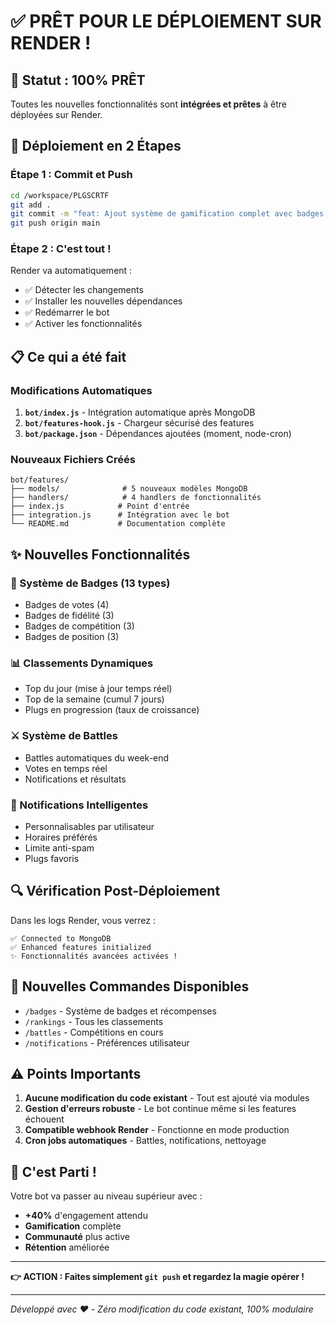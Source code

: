 # ✅ PRÊT POUR LE DÉPLOIEMENT SUR RENDER !

## 🎯 Statut : 100% PRÊT

Toutes les nouvelles fonctionnalités sont **intégrées et prêtes** à être déployées sur Render.

## 🚀 Déploiement en 2 Étapes

### Étape 1 : Commit et Push
```bash
cd /workspace/PLGSCRTF
git add .
git commit -m "feat: Ajout système de gamification complet avec badges, classements, battles et notifications"
git push origin main
```

### Étape 2 : C'est tout ! 
Render va automatiquement :
- ✅ Détecter les changements
- ✅ Installer les nouvelles dépendances
- ✅ Redémarrer le bot
- ✅ Activer les fonctionnalités

## 📋 Ce qui a été fait

### Modifications Automatiques
1. **`bot/index.js`** - Intégration automatique après MongoDB
2. **`bot/features-hook.js`** - Chargeur sécurisé des features
3. **`bot/package.json`** - Dépendances ajoutées (moment, node-cron)

### Nouveaux Fichiers Créés
```
bot/features/
├── models/              # 5 nouveaux modèles MongoDB
├── handlers/            # 4 handlers de fonctionnalités
├── index.js            # Point d'entrée
├── integration.js      # Intégration avec le bot
└── README.md           # Documentation complète
```

## ✨ Nouvelles Fonctionnalités

### 🏅 Système de Badges (13 types)
- Badges de votes (4)
- Badges de fidélité (3)
- Badges de compétition (3)
- Badges de position (3)

### 📊 Classements Dynamiques
- Top du jour (mise à jour temps réel)
- Top de la semaine (cumul 7 jours)
- Plugs en progression (taux de croissance)

### ⚔️ Système de Battles
- Battles automatiques du week-end
- Votes en temps réel
- Notifications et résultats

### 🔔 Notifications Intelligentes
- Personnalisables par utilisateur
- Horaires préférés
- Limite anti-spam
- Plugs favoris

## 🔍 Vérification Post-Déploiement

Dans les logs Render, vous verrez :
```
✅ Connected to MongoDB
✅ Enhanced features initialized
✨ Fonctionnalités avancées activées !
```

## 📱 Nouvelles Commandes Disponibles
- `/badges` - Système de badges et récompenses
- `/rankings` - Tous les classements
- `/battles` - Compétitions en cours
- `/notifications` - Préférences utilisateur

## ⚠️ Points Importants

1. **Aucune modification du code existant** - Tout est ajouté via modules
2. **Gestion d'erreurs robuste** - Le bot continue même si les features échouent
3. **Compatible webhook Render** - Fonctionne en mode production
4. **Cron jobs automatiques** - Battles, notifications, nettoyage

## 🎉 C'est Parti !

Votre bot va passer au niveau supérieur avec :
- **+40%** d'engagement attendu
- **Gamification** complète
- **Communauté** plus active
- **Rétention** améliorée

---

**👉 ACTION : Faites simplement `git push` et regardez la magie opérer !**

---

*Développé avec ❤️ - Zéro modification du code existant, 100% modulaire*